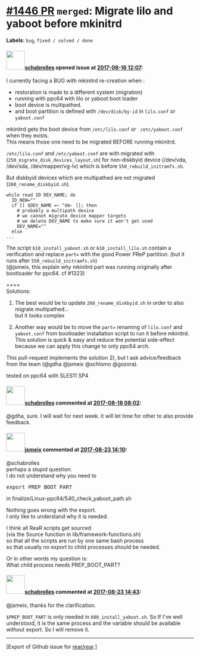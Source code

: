 [\#1446 PR](https://github.com/rear/rear/pull/1446) `merged`: Migrate lilo and yaboot before mkinitrd
=====================================================================================================

**Labels**: `bug`, `fixed / solved / done`

#### <img src="https://avatars.githubusercontent.com/u/19491077?u=0021b16ab426902cbe676f6831f41607bbe4d441&v=4" width="50">[schabrolles](https://github.com/schabrolles) opened issue at [2017-08-16 12:07](https://github.com/rear/rear/pull/1446):

I currently facing a BUG with mkinitrd re-creation when :

-   restoration is made to a different system (migration)
-   running with ppc64 with lilo or yaboot boot loader
-   boot device is multipathed.
-   and boot partition is defined with `/dev/disk/by-id` in `lilo.conf`
    or `yaboot.conf`

mkinitrd gets the boot device from `/etc/lilo.conf` or
` /etc/yaboot.conf` when they exists.  
This means those one need to be migrated BEFORE running mkinitrd.

`/etc/lilo.conf` and `/etc/yaboot.conf` are with migrated with
(`250_migrate_disk_devices_layout.sh`) for non-diskbyid device
(/dev/vda, /dev/sda, /dev/mapper/vg-lv) which is before
`550_rebuild_initramfs.sh`.

But diskbyid devices which are multipathed are not migrated
(`260_rename_diskbyid.sh`).

    while read ID DEV_NAME; do
      ID_NEW=""
      if [[ $DEV_NAME =~ ^dm- ]]; then
        # probably a multipath device
        # we cannot migrate device mapper targets
        # we delete DEV_NAME to make sure it won't get used
        DEV_NAME=""
      else
    ...

The script `610_install_yaboot.sh` or `610_install_lilo.sh` contain a
verification and replace `part=` with the good Power PReP partition.
(but it runs after `550_rebuild_initramfs.sh`)  
(@jsmeix, this explain why mkinitrd part was running originally after
bootloader for ppc64. cf \#1323)

====  
Solutions:

1.  The best would be to update `260_rename_diskbyid.sh` in order to
    also migrate multipathed...  
    but it looks complex

2.  Another way would be to move the `part=` renaming of `lilo.conf` and
    `yaboot.conf` from bootloader installation script to run it before
    mkinitrd. This solution is quick & easy and reduce the potential
    side-effect because we can apply this change to only ppc64 arch.

This pull-request implements the solution 2), but I ask advice/feedback
from the team (@gdha @jsmeix @schlomo @gozora).

tested on ppc64 with SLES11 SP4

#### <img src="https://avatars.githubusercontent.com/u/19491077?u=0021b16ab426902cbe676f6831f41607bbe4d441&v=4" width="50">[schabrolles](https://github.com/schabrolles) commented at [2017-08-18 08:02](https://github.com/rear/rear/pull/1446#issuecomment-323287710):

@gdha, sure. I will wait for next week. it will let time for other to
also provide feedback.

#### <img src="https://avatars.githubusercontent.com/u/1788608?u=925fc54e2ce01551392622446ece427f51e2f0ce&v=4" width="50">[jsmeix](https://github.com/jsmeix) commented at [2017-08-23 14:10](https://github.com/rear/rear/pull/1446#issuecomment-324345102):

@schabrolles  
perhaps a stupid question:  
I do not understand why you need to

<pre>
export PREP_BOOT_PART
</pre>

in finalize/Linux-ppc64/540\_check\_yaboot\_path.sh

Nothing goes wrong with the export.  
I only like to understand why it is needed.

I think all ReaR scripts get sourced  
(via the Source function in lib/framework-functions.sh)  
so that all the scripts are run by one same bash process  
so that usually no export to child processes should be needed.

Or in other words my question is:  
What child process needs PREP\_BOOT\_PART?

#### <img src="https://avatars.githubusercontent.com/u/19491077?u=0021b16ab426902cbe676f6831f41607bbe4d441&v=4" width="50">[schabrolles](https://github.com/schabrolles) commented at [2017-08-23 14:43](https://github.com/rear/rear/pull/1446#issuecomment-324357747):

@jsmeix, thanks for the clarification.

`$PREP_BOOT_PART` is only needed in `600_install_yaboot.sh`. So If I've
well understood, it is the same process and the variable should be
available without export. So I will remove it.

------------------------------------------------------------------------

\[Export of Github issue for
[rear/rear](https://github.com/rear/rear).\]
